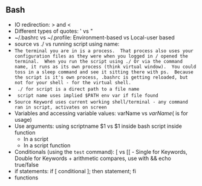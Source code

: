## Bash

- IO redirection: \> and \<
- Different types of quotes: ' vs "
- ~/.bashrc vs ~/.profile: Environment-based vs Local-user based
- source vs ./ vs running script using name: 
- `The terminal you are in is a process.  That process also uses your configuration files as they were when you logged in / opened the terminal.  When you run the script using ./ Or via the command name, it runs as its own process (think virtual window).  You could toss in a sleep command and see it sitting there with ps.  Because the script is it's own process, .bashrc is getting reloaded, but not for your shell - for the virtual shell.`
- ` ./ for script is a direct path to a file name`
- ` script name uses implied $PATH env var if file found` 
- `Source Keyword uses current working shell/terminal - any command ran in script, activates on screen`
- Variables and accessing variable values: varName vs $varName ($ is for usage)
- Use arguments: using scriptname $1  vs $1 inside bash script inside function
  - In a script
  - In a script function
- Conditionals (using the `test` command):  \[ vs \[\[ - Single for Keywords, Double for Keywords + arithmetic compares, use with && echo true/false 
- if statements: if \[ conditional ]; then statement; fi
- functions
